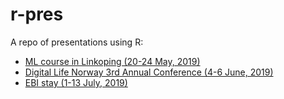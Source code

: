 # r-pres

A repo of presentations using R:
- [ML course in Linkoping (20-24 May, 2019)](http://rpubs.com/bblodfon/ml-medbio-course)
- [Digital Life Norway 3rd Annual Conference (4-6 June, 2019)](https://bblodfon.github.io/r-pres/dln_conf_june_2019.html)
- [EBI stay (1-13 July, 2019)](https://bblodfon.github.io/r-pres/ebi_stay_july_2019.html)